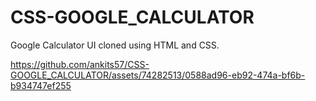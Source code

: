 # CSS-GOOGLE_CALCULATOR
Google Calculator UI cloned using HTML and CSS.



https://github.com/ankits57/CSS-GOOGLE_CALCULATOR/assets/74282513/0588ad96-eb92-474a-bf6b-b934747ef255

